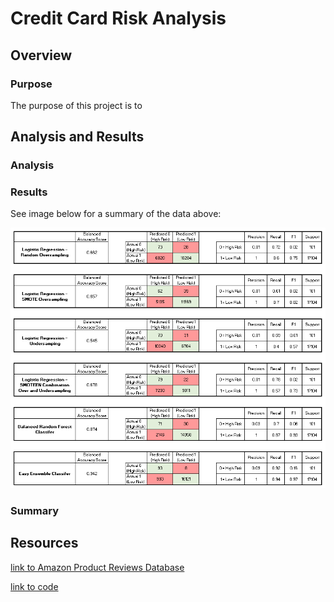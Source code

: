 # Credit Card Risk Analysis

## Overview

### Purpose
The purpose of this project is to 

## Analysis and Results

### Analysis



### Results

See image below for a summary of the data above:
<p align="center">
  <img src = https://github.com/lauras521/Credit_Risk_Analysis/blob/fa76f574ebb08d0bea05947ef6cd228d3d143fd7/summary_of_all_tests.PNG>
</p>

### Summary



## Resources
[link to Amazon Product Reviews Database](https://s3.amazonaws.com/amazon-reviews-pds/tsv/index.txt)

[link to code](https://github.com/lauras521/Amazon_Vine_Analysis/blob/8288ba2f5032e0c5f9250b9cf6d276e6e027cd89/Vine_Review_Analysis.ipynb)
